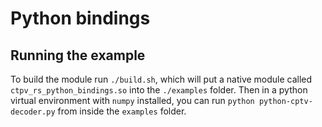 # Python bindings

## Running the example

To build the module run `./build.sh`, which will put a native module called `ctpv_rs_python_bindings.so` into
the `./examples` folder.
Then in a python virtual environment with `numpy` installed, you can run `python python-cptv-decoder.py` from inside
the `examples` folder.